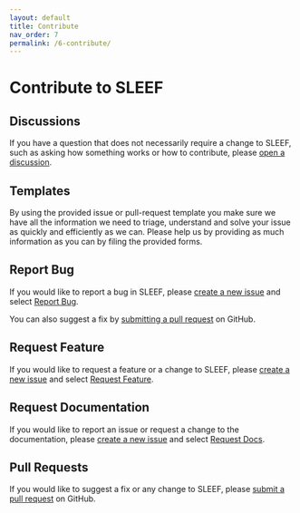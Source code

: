 ```yaml
---
layout: default
title: Contribute
nav_order: 7
permalink: /6-contribute/
---
```


# Contribute to SLEEF

## Discussions

If you have a question that does not necessarily require a change to SLEEF,
such as asking how something works or how to contribute, please [open a
discussion][discuss].

## Templates

By using the provided issue or pull-request template you make sure we have all
the information we need to triage, understand and solve your issue as quickly
and efficiently as we can. Please help us by providing as much information as
you can by filing the provided forms.

## Report Bug

If you would like to report a bug in SLEEF, please [create a new issue][issues]
and select [Report Bug][bug].

You can also suggest a fix by [submitting a pull request][pulls] on GitHub.

## Request Feature

If you would like to request a feature or a change to SLEEF, please [create a
new issue][issues] and select [Request Feature][feature].

## Request Documentation

If you would like to report an issue or request a change to the documentation,
please [create a new issue][issues] and select [Request Docs][docs].

## Pull Requests

If you would like to suggest a fix or any change to SLEEF, please [submit a
pull request][pulls] on GitHub.

<!-- Repository links -->

[discuss]: https://github.com/shibatch/sleef/discussions/new/choose
[issues]: https://github.com/shibatch/sleef/issues/new/choose
[bug]: https://github.com/shibatch/sleef/issues/new?template=bug_report.md
[feature]: https://github.com/shibatch/sleef/issues/new?template=feature_request.md
[docs]: https://github.com/shibatch/sleef/issues/new?template=docs_request.md
[pulls]: https://github.com/shibatch/sleef/pulls
